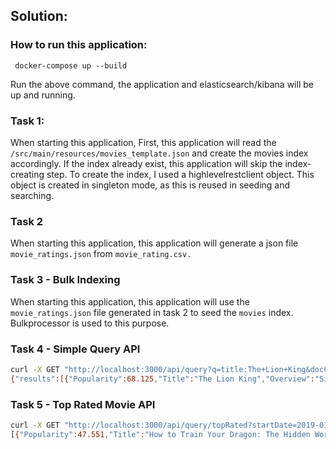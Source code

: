 ## Solution:  
### How to run this application:
```
 docker-compose up --build
```
Run the above command, the application and elasticsearch/kibana will be up and running.  

### Task 1: 
When starting this application, First, this application will read the `/src/main/resources/movies_template.json` and create the movies index accordingly. If the index already exist, this application will skip the index-creating step. To create the index, I used a highlevelrestclient object. This object is created in singleton mode, as this is reused in seeding and searching. 

### Task 2
When starting this application, this application will generate a json file `movie_ratings.json` from `movie_rating.csv. `

### Task 3 - Bulk Indexing
When starting this application, this application will use the `movie_ratings.json` file generated in task 2 to seed the `movies` index. Bulkprocessor is used to this purpose. 

### Task 4 - Simple Query API
```bash
curl -X GET "http://localhost:3000/api/query?q=title:The+Lion+King&docCount=5"
{"results":[{"Popularity":68.125,"Title":"The Lion King","Overview":"Simba idolizes his father, King Mufasa, and takes to heart his own royal destiny. But not everyone in the kingdom celebrates the new cub's arrival. Scar, Mufasa's brother\u2014and former heir to the throne\u2014has plans of his own. The battle for Pride Rock is ravaged with betrayal, tragedy and drama, ultimately resulting in Simba's exile. With help from a curious pair of newfound friends, Simba will have to figure out how to grow up and take back what is rightfully his.","Vote Count":5204,"Vote Average":7.1,"Release Date":"2019-07-12"},{"Popularity":37.112,"Title":"The Lion King","Overview":"A young lion prince is cast out of his pride by his cruel uncle, who claims he killed his father. While the uncle rules with an iron paw, the prince grows up beyond the Savannah, living by a philosophy: No worries for the rest of your days. But when his past comes to haunt him, the young prince must decide his fate: Will he remain an outcast or face his demons and become what he needs to be?","Vote Count":11972,"Vote Average":8.3,"Release Date":"1994-05-07"},{"Popularity":18.623,"Title":"The Lion King 1½","Overview":"Timon the meerkat and Pumbaa the warthog are best pals and the unsung heroes of the African savanna. This prequel to the smash Disney animated adventure takes you back -- way back -- before Simba's adventure began. You'll find out all about Timon and Pumbaa and tag along as they search for the perfect home and attempt to raise a rambunctious lion cub.","Vote Count":1938,"Vote Average":6.5,"Release Date":"2004-02-06"},{"Popularity":50.415,"Title":"Lion","Overview":"A five-year-old Indian boy gets lost on the streets of Calcutta, thousands of kilometers from home. He survives many challenges before being adopted by a couple in Australia; 25 years later, he sets out to find his lost family.","Vote Count":4508,"Vote Average":8.1,"Release Date":"2016-11-24"},{"Popularity":18.785,"Title":"The Chronicles of Narnia: Prince Caspian","Overview":"One year after their incredible adventures in the Lion, the Witch and the Wardrobe, Peter, Edmund, Lucy and Susan Pevensie return to Narnia to aid a young prince whose life has been threatened by the evil King Miraz. Now, with the help of a colorful cast of new characters, including Trufflehunter the badger and Nikabrik the dwarf, the Pevensie clan embarks on an incredible quest to ensure that Narnia is returned to its rightful heir.","Vote Count":4132,"Vote Average":6.6,"Release Date":"2008-05-15"}]}
```

### Task 5 - Top Rated Movie API
```bash
curl -X GET "http://localhost:3000/api/query/topRated?startDate=2019-01-01&endDate=2019-02-28&minVotes=100"
[{"Popularity":47.551,"Title":"How to Train Your Dragon: The Hidden World","Overview":"As Hiccup fulfills his dream of creating a peaceful dragon utopia, Toothless\u2019 discovery of an untamed, elusive mate draws the Night Fury away. When danger mounts at home and Hiccup\u2019s reign as village chief is tested, both dragon and rider must make impossible decisions to save their kind.","Vote Count":3322,"Vote Average":7.7,"Release Date":"2019-01-03"},{"Popularity":45.484,"Title":"Glass","Overview":"In a series of escalating encounters, former security guard David Dunn uses his supernatural abilities to track Kevin Wendell Crumb, a disturbed man who has twenty-four personalities. Meanwhile, the shadowy presence of Elijah Price emerges as an orchestrator who holds secrets critical to both men.","Vote Count":4843,"Vote Average":6.6,"Release Date":"2019-01-16"},{"Popularity":26.894,"Title":"The Wolf's Call","Overview":"With nuclear war looming, a military expert in underwater acoustics strives to prove things aren't as they seem\u2014or sound\u2014using only his ears.","Vote Count":876,"Vote Average":7.7,"Release Date":"2019-02-20"},{"Popularity":16.99,"Title":"The Upside","Overview":"Phillip is a wealthy quadriplegic who needs a caretaker to help him with his day-to-day routine in his New York penthouse. He decides to hire Dell, a struggling parolee who's trying to reconnect with his ex and his young son. Despite coming from two different worlds, an unlikely friendship starts to blossom.","Vote Count":558,"Vote Average":7.1,"Release Date":"2019-01-10"},{"Popularity":14.948,"Title":"Iron Sky The Coming Race","Overview":"Twenty years after the events of Iron Sky, the former Nazi Moonbase has become the last refuge of mankind. Earth was devastated by a nuclear war, but buried deep under the wasteland lies a power that could save the last of humanity - or destroy it once and for all. The truth behind the creation of mankind will be revealed when an old enemy leads our heroes on an adventure into the Hollow Earth. To save humanity they must fight the Vril, an ancient shapeshifting reptilian race and their army of dinosaurs.","Vote Count":119,"Vote Average":5.1,"Release Date":"2019-01-25"}]
```


